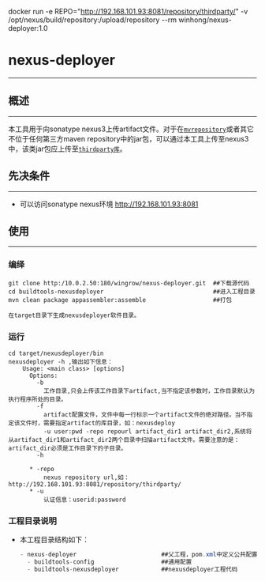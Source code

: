 docker run -e REPO="http://192.168.101.93:8081/repository/thirdparty/" -v /opt/nexus/build/repository:/upload/repository --rm winhong/nexus-deployer:1.0


# nexus-deployer
---------
## 概述
---
本工具用于向sonatype nexus3上传artifact文件。对于在[`mvrepository`](http://mvnrepository.com/)或者其它不位于任何第三方maven repository中的jar包，可以通过本工具上传至nexus3中，该类jar包应上传至[`thirdparty库`](http://192.168.101.93:8081/repository/thirdparty/)。

## 先决条件
---
* 可以访问sonatype nexus环境 http://192.168.101.93:8081

## 使用
---
### 编绎

    git clone http:/10.0.2.50:180/wingrow/nexus-deployer.git  ##下载源代码
    cd buildtools-nexusdeployer                               ##进入工程目录
    mvn clean package appassembler:assemble                   ##打包

    在target目录下生成nexusdeployer软件目录。

### 运行
	
	cd target/nexusdeployer/bin                               
	nexusdeployer -h ,输出如下信息：
		Usage: <main class> [options]
		  Options:
		    -b
		      工作目录,只会上传该工作目录下artifact,当不指定该参数时，工作目录默认为执行程序所处的目录。
		    -f
		      artifact配置文件，文件中每一行标示一个artifact文件的绝对路径。当不指定该文件时，需要指定artifact的库目录，如：nexusdeploy
		      -u user:pwd -repo repourl artifact_dir1 artifact_dir2,系统将从artifact_dir1和artifact_dir2两个目录中扫描artifact文件。需要注意的是：artifact_dir必须是工作目录下的子目录。
		    -h

		  * -repo
		      nexus repository url,如：http://192.168.101.93:8081/repository/thirdparty/
		  * -u
		      认证信息：userid:password

### 工程目录说明
* 本工程目录结构如下：

    ```java
    - nexus-deployer                        ##父工程，pom.xml中定义公共配置
      - buildtools-config                   ##通用配置
      - buildtools-nexusdeployer            ##nexusdeployer工程代码
    ```
